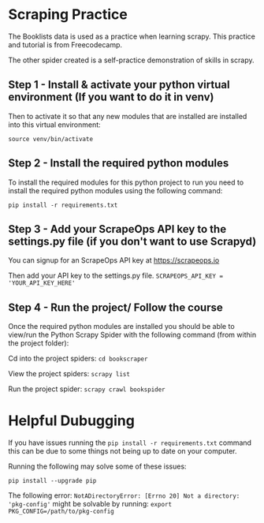 # Scraping Practice
The Booklists data is used as a practice when learning scrapy. This practice and tutorial is from Freecodecamp. 

The other spider created is a self-practice demonstration of skills in scrapy. 

## Step 1 - Install & activate your python virtual environment (If you want to do it in venv)
Then to activate it so that any new modules that are installed are installed into this virtual environment:

`source venv/bin/activate`

## Step 2 - Install the required python modules
To install the required modules for this python project to run you need to install the required python modules using the following command:

`pip install -r requirements.txt`


## Step 3 - Add your ScrapeOps API key to the settings.py file (if you don't want to use Scrapyd)
You can signup for an ScrapeOps API key at https://scrapeops.io

Then add your API key to the settings.py file.
`SCRAPEOPS_API_KEY = 'YOUR_API_KEY_HERE'` 

## Step 4 - Run the project/ Follow the course
Once the required python modules are installed you should be able to view/run the Python Scrapy Spider with the following command (from within the project folder):

Cd into the project spiders: `cd bookscraper`

View the project spiders: `scrapy list`

Run the project spider: `scrapy crawl bookspider`

# Helpful Dubugging 
If you have issues running the `pip install -r requirements.txt` command this can be due to some things not being up to date on your computer. 

Running the following may solve some of these issues:

`pip install --upgrade pip`

The following error: `NotADirectoryError: [Errno 20] Not a directory: 'pkg-config'` might be solvable by running:
`export PKG_CONFIG=/path/to/pkg-config`
